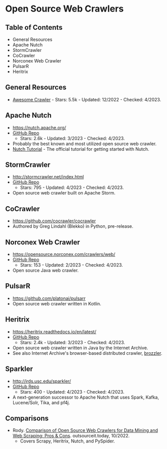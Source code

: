 # Open Source Web Crawlers

## Table of Contents
- General Resources
- Apache Nutch
- StormCrawler
- CoCrawler
- Norconex Web Crawler
- PulsarR
- Heritrix

## General Resources
- [Awesome Crawler](https://github.com/BruceDone/awesome-crawler) - Stars: 5.5k - Updated: 12/2022 - Checked: 4/2023.


## Apache Nutch
- https://nutch.apache.org/
- [GitHub Repo](https://github.com/apache/nutch)
    - Stars: 2.6k - Updated: 3/2023 - Checked: 4/2023.
- Probably the best known and most utilized open source web crawler.
- [Nutch Tutorial](https://cwiki.apache.org/confluence/display/NUTCH/NutchTutorial) - The official tutorial for getting started with Nutch.

## StormCrawler
- http://stormcrawler.net/index.html
- [GitHub Repo](https://github.com/DigitalPebble/storm-crawler)
    - Stars: 795 - Updated: 4/2023 - Checked: 4/2023.
- Open source web crawler built on Apache Storm.

## CoCrawler
- https://github.com/cocrawler/cocrawler
- Authored by Greg Lindahl (Blekko) in Python, pre-release.

## Norconex Web Crawler
- https://opensource.norconex.com/crawlers/web/
- [GitHub Repo](https://github.com/Norconex/collector-http)
    - Stars: 153 - Updated: 2/2023 - Checked: 4/2023.
- Open source Java web crawler.

## PulsarR
- https://github.com/platonai/pulsarr
- Open source web crawler written in Kotlin.

## Heritrix
- https://heritrix.readthedocs.io/en/latest/
- [GitHub Repo](https://github.com/internetarchive/heritrix3)
    - Stars: 2.4k - Updated: 3/2023 - Checked: 4/2023.
- Open source web crawler written in Java by the Internet Archive.
- See also Internet Archive's browser-based distributed crawler, [brozzler](https://github.com/internetarchive/brozzler).

## Sparkler
- http://irds.usc.edu/sparkler/
- [GitHub Repo](https://github.com/USCDataScience/sparkler)
    - Stars: 400 - Updated: 4/2023 - Checked: 4/2023.
- A next-generation successor to Apache Nutch that uses Spark, Kafka, Lucene/Solr, Tika, and pf4j.

## Comparisons
- Rody. [Comparison of Open Source Web Crawlers for Data Mining and Web Scraping: Pros & Cons](https://outsourceit.today/comparison-open-source-web-crawlers/). outsourceit.today, 10/2022.
    - Covers Scrapy, Heritrix, Nutch, and PySpider.
